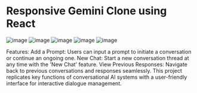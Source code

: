 # Responsive Gemini Clone using React
![image](https://github.com/user-attachments/assets/8f6cd061-b491-48cf-96fd-759b59882796)
![image](https://github.com/user-attachments/assets/bf9f3fce-4a63-4ab1-b4dd-bb1b498a1546)
![image](https://github.com/user-attachments/assets/0e38d45b-786f-4a68-aca1-a3dbb8a6981e)
![image](https://github.com/user-attachments/assets/e9cab472-76f2-494b-b491-833933f5742b)
![image](https://github.com/user-attachments/assets/239326ec-b0cd-473f-87e5-e6c35e5be783)

Features:
Add a Prompt: Users can input a prompt to initiate a conversation or continue an ongoing one.
New Chat: Start a new conversation thread at any time with the 'New Chat' feature.
View Previous Responses: Navigate back to previous conversations and responses seamlessly.
This project replicates key functions of conversational AI systems with a user-friendly interface for interactive dialogue management.

